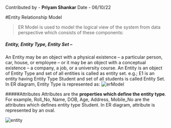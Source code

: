 Contributed by - **Priyam Shankar**
Date - 06/10/22

#Entity Relationship Model
> ER Model is used to model the logical view of the system from data perspective which consists of these components: 
##### Entity, Entity Type, Entity Set – 
An Entity may be an object with a physical existence – a particular person, car, house, or employee – or it may be an object with a conceptual existence – a company, a job, or a university course. 
An Entity is an object of Entity Type and set of all entities is called as entity set. e.g.; E1 is an entity having Entity Type Student and set of all students is called Entity Set. In ER diagram, Entity Type is represented as: 
![erModel](https://media.geeksforgeeks.org/wp-content/uploads/Database-Management-System-ER-Model.png)

#####Attributes
Attributes are the **properties which define the entity type**. For example, Roll_No, Name, DOB, Age, Address, Mobile_No are the attributes which defines entity type Student. In ER diagram, attribute is represented by an oval. 

![entity](https://media.geeksforgeeks.org/wp-content/uploads/Database-Management-System-ER-Model-2.png)


